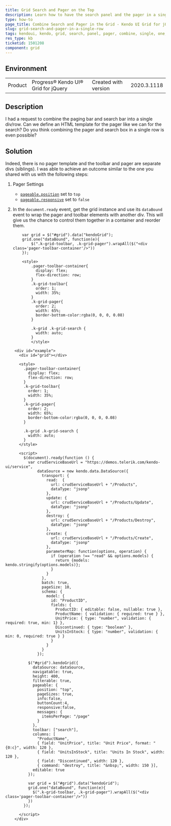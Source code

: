 ```yaml
---
title: Grid Search and Pager on the Top
description: Learn how to have the search panel and the pager in a single row at the top of the Kendo UI Grid.
type: how-to
page_title: Combine Search and Pager in the Grid - Kendo UI Grid for jQuery
slug: grid-search-and-pager-in-a-single-row
tags: kendoui, kendo, grid, search, panel, pager, combine, single, one, same, row
res_type: kb
ticketid: 1501208
component: grid
---
```


## Environment

<table>
 <tr>
  <td>Product</td>
  <td>Progress® Kendo UI® Grid for jQuery</td> 
  <td>Created with version</td>
  <td>2020.3.1118</td>
 </tr>
</table>

## Description

I had a request to combine the paging bar and search bar into a single div/row. Can we define an HTML template for the pager like we can for the search? Do you think combining the pager and search box in a single row is even possible? 

## Solution

Indeed, there is no pager template and the toolbar and pager are separate divs (siblings). I was able to achieve an outcome similar to the one you shared with us with the following steps:

1. Pager Settings
    - [`pageable.position`](/api/javascript/ui/grid/configuration/pageable.position) set to `top`
    - [`pageable.responsive`](/api/javascript/ui/grid/configuration/pageable.responsive) set to `false`
1. In the `document.ready` event, get the grid instance and use its `dataBound` event to wrap the pager and toolbar elements with another div. This will give us the chance to control them together in a container and reorder them.

    ```
        var grid = $("#grid").data("kendoGrid");
        grid.one("dataBound", function(e){
            $(".k-grid-toolbar, .k-grid-pager").wrapAll($("<div class='pager-toolbar-container'/>"))
        });
    ```
    ```
        <style>
            .pager-toolbar-container{
              display: flex;
              flex-direction: row;
            }
            .k-grid-toolbar{
              order: 1; 
              width: 35%;
            }
            .k-grid-pager{
              order: 2; 
              width: 65%;
              border-bottom-color:rgba(0, 0, 0, 0.08)
            }

            .k-grid .k-grid-search {
              width: auto;
            }
            </style>
    ```


```dojo
    <div id="example">
      <div id="grid"></div>

      <style>
        .pager-toolbar-container{
          display: flex;
          flex-direction: row;
        }
        .k-grid-toolbar{
          order: 1; 
          width: 35%;
        }
        .k-grid-pager{
          order: 2; 
          width: 65%;
          border-bottom-color:rgba(0, 0, 0, 0.08)
        }

        .k-grid .k-grid-search {
          width: auto;
        }
      </style>

      <script>
        $(document).ready(function () {
          var crudServiceBaseUrl = "https://demos.telerik.com/kendo-ui/service",
              dataSource = new kendo.data.DataSource({
                transport: {
                  read:  {
                    url: crudServiceBaseUrl + "/Products",
                    dataType: "jsonp"
                  },
                  update: {
                    url: crudServiceBaseUrl + "/Products/Update",
                    dataType: "jsonp"
                  },
                  destroy: {
                    url: crudServiceBaseUrl + "/Products/Destroy",
                    dataType: "jsonp"
                  },
                  create: {
                    url: crudServiceBaseUrl + "/Products/Create",
                    dataType: "jsonp"
                  },
                  parameterMap: function(options, operation) {
                    if (operation !== "read" && options.models) {
                      return {models: kendo.stringify(options.models)};
                    }
                  }
                },
                batch: true,
                pageSize: 10,
                schema: {
                  model: {
                    id: "ProductID",
                    fields: {
                      ProductID: { editable: false, nullable: true },
                      ProductName: { validation: { required: true } },
                      UnitPrice: { type: "number", validation: { required: true, min: 1} },
                      Discontinued: { type: "boolean" },
                      UnitsInStock: { type: "number", validation: { min: 0, required: true } }
                    }
                  }
                }
              });

          $("#grid").kendoGrid({
            dataSource: dataSource,
            navigatable: true,
            height: 400,
            filterable: true,
            pageable: {
              position: "top",
              pageSizes: true,
              info:false,
              buttonCount:4,
              responsive:false,
              messages: {
                itemsPerPage: "/page"
              }
            },
            toolbar: ["search"],
            columns: [
              "ProductName",
              { field: "UnitPrice", title: "Unit Price", format: "{0:c}", width: 120 },
              { field: "UnitsInStock", title: "Units In Stock", width: 120 },
              { field: "Discontinued", width: 120 },
              { command: "destroy", title: "&nbsp;", width: 150 }],
            editable: true
          });

          var grid = $("#grid").data("kendoGrid");
          grid.one("dataBound", function(e){
            $(".k-grid-toolbar, .k-grid-pager").wrapAll($("<div class='pager-toolbar-container'/>"))
          })
        });

      </script>
    </div>
```

